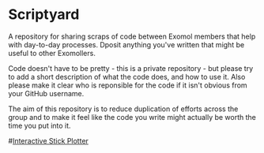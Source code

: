 # Scriptyard
A repository for sharing scraps of code between Exomol members that help with day-to-day processes. Dposit anything you've written that might be useful to other Exomollers.

Code doesn't have to be pretty - this is a private repository - but please try to add a short description of what the code does, and how to use it. Also please make it clear who is reponsible for the code if it isn't obvious from your GitHub username.

The aim of this repository is to reduce duplication of efforts across the group and to make it feel like the code you write might actually be worth the time you put into it.

#[Interactive Stick Plotter](Interactive_Stick_Plotter/README.md)
